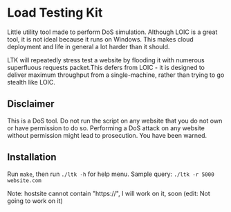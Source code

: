 # Load Testing Kit
Little utility tool made to perform DoS simulation. Although LOIC is a great tool, it is not ideal because it runs on Windows. This makes cloud deployment and life in general a lot harder than it should.

LTK will repeatedly stress test a website by flooding it with numerous superfluous requests packet.This defers from LOIC - it is designed to deliver maximum throughput from a single-machine, rather than trying to go stealth like LOIC.
 
## Disclaimer
This is a DoS tool. Do not run the script on any website that you do not own or have permission to do so. Performing a DoS attack on any website without permission might lead to prosecution. You have been warned.

## Installation

Run `make`, then run `./ltk -h` for help menu. 
Sample query: `./ltk -r 5000 website.com`

Note: hostsite cannot contain "https://", I will work on it, soon (edit: Not going to work on it)

